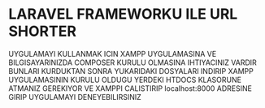 # LARAVEL FRAMEWORKU ILE URL SHORTER<br>
UYGULAMAYI KULLANMAK ICIN XAMPP UYGULAMASINA VE BILGISAYARINIZDA COMPOSER KURULU OLMASINA IHTIYACINIZ VARDIR <br>
BUNLARI KURDUKTAN SONRA YUKARIDAKI DOSYALARI INDIRIP XAMPP UYGULAMASININ KURULU OLDUGU YERDEKI HTDOCS KLASORUNE ATMANIZ GEREKIYOR VE XAMPPI CALISTIRIP localhost:8000 ADRESINE GIRIP UYGULAMAYI DENEYEBILIRSINIZ
